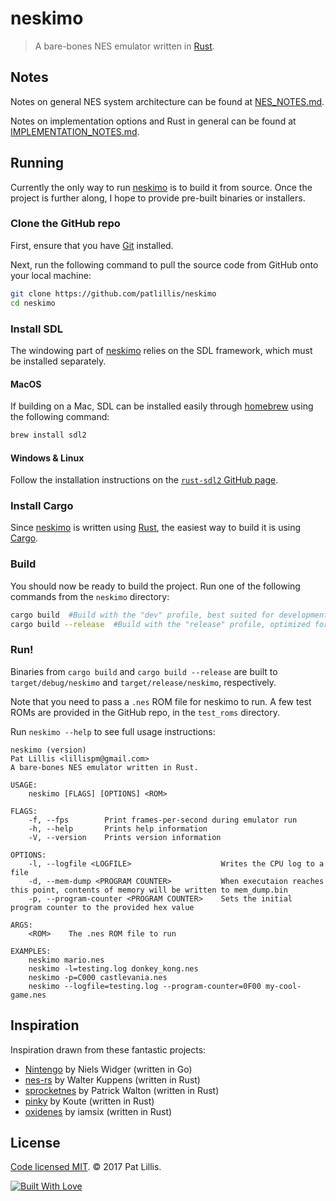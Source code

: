 # neskimo

> A bare-bones NES emulator written in [Rust](https://www.rust-lang.org).

## Notes

Notes on general NES system architecture can be found at
[NES_NOTES.md](NES_NOTES.md).

Notes on implementation options and Rust in general can be found at
[IMPLEMENTATION_NOTES.md](IMPLEMENTATION_NOTES.md).

## Running

Currently the only way to run [neskimo](https://github.com/patlillis/neskimo) is
to build it from source. Once the project is further along, I hope to provide
pre-built binaries or installers.

### Clone the GitHub repo

First, ensure that you have [Git](https://git-scm.com/) installed.

Next, run the following command to pull the source code from GitHub onto your
local machine:

```bash
git clone https://github.com/patlillis/neskimo
cd neskimo
```

### Install SDL

The windowing part of [neskimo](https://github.com/patlillis/neskimo) relies on
the SDL framework, which must be installed separately.

#### MacOS

If building on a Mac, SDL can be installed easily through
[homebrew](https://brew.sh/) using the following command:

```bash
brew install sdl2
```

#### Windows & Linux

Follow the installation instructions on the [`rust-sdl2` GitHub page](https://github.com/Rust-SDL2/rust-sdl2/blob/master/README.md).

### Install Cargo

Since [neskimo](https://github.com/patlillis/neskimo) is written using
[Rust](https://www.rust-lang.org), the easiest way to build it is using
[Cargo](crates.io/install).

### Build

You should now be ready to build the project. Run one of the following commands
from the `neskimo` directory:

```bash
cargo build  #Build with the "dev" profile, best suited for development or debugging.
cargo build --release  #Build with the "release" profile, optimized for release builds.
```

### Run!

Binaries from `cargo build` and `cargo build --release` are built to
`target/debug/neskimo` and `target/release/neskimo`, respectively.

Note that you need to pass a `.nes` ROM file for neskimo to run. A few test ROMs
are provided in the GitHub repo, in the `test_roms` directory.

Run `neskimo --help` to see full usage instructions:

```
neskimo (version)
Pat Lillis <lillispm@gmail.com>
A bare-bones NES emulator written in Rust.

USAGE:
    neskimo [FLAGS] [OPTIONS] <ROM>

FLAGS:
    -f, --fps        Print frames-per-second during emulator run
    -h, --help       Prints help information
    -V, --version    Prints version information

OPTIONS:
    -l, --logfile <LOGFILE>                    Writes the CPU log to a file
    -d, --mem-dump <PROGRAM COUNTER>           When executaion reaches this point, contents of memory will be written to mem_dump.bin
    -p, --program-counter <PROGRAM COUNTER>    Sets the initial program counter to the provided hex value

ARGS:
    <ROM>    The .nes ROM file to run

EXAMPLES:
    neskimo mario.nes
    neskimo -l=testing.log donkey_kong.nes
    neskimo -p=C000 castlevania.nes
    neskimo --logfile=testing.log --program-counter=0F00 my-cool-game.nes
```

## Inspiration

Inspiration drawn from these fantastic projects:

- [Nintengo](https://github.com/nwidger/nintengo) by Niels Widger (written in
  Go)
- [nes-rs](https://github.com/Reshurum/nes-rs) by Walter Kuppens (written in
  Rust)
- [sprocketnes](https://github.com/pcwalton/sprocketnes) by Patrick Walton
  (written in Rust)
- [pinky](https://github.com/koute/pinky) by Koute (written in Rust)
- [oxidenes](https://github.com/iamsix/oxidenes) by iamsix (written in Rust)

## License

[Code licensed MIT](LICENSE). © 2017 Pat Lillis.

[![Built With
Love](http://forthebadge.com/images/badges/built-with-love.svg)](http://forthebadge.com)

